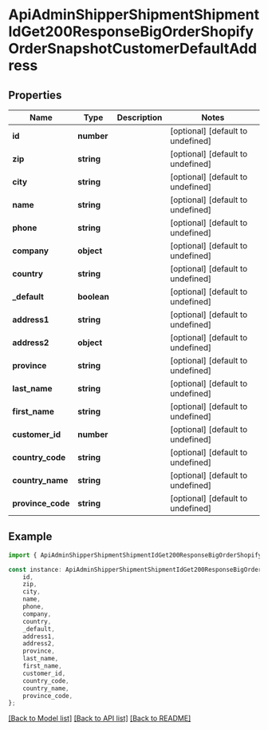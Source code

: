 # ApiAdminShipperShipmentShipmentIdGet200ResponseBigOrderShopifyOrderSnapshotCustomerDefaultAddress


## Properties

Name | Type | Description | Notes
------------ | ------------- | ------------- | -------------
**id** | **number** |  | [optional] [default to undefined]
**zip** | **string** |  | [optional] [default to undefined]
**city** | **string** |  | [optional] [default to undefined]
**name** | **string** |  | [optional] [default to undefined]
**phone** | **string** |  | [optional] [default to undefined]
**company** | **object** |  | [optional] [default to undefined]
**country** | **string** |  | [optional] [default to undefined]
**_default** | **boolean** |  | [optional] [default to undefined]
**address1** | **string** |  | [optional] [default to undefined]
**address2** | **object** |  | [optional] [default to undefined]
**province** | **string** |  | [optional] [default to undefined]
**last_name** | **string** |  | [optional] [default to undefined]
**first_name** | **string** |  | [optional] [default to undefined]
**customer_id** | **number** |  | [optional] [default to undefined]
**country_code** | **string** |  | [optional] [default to undefined]
**country_name** | **string** |  | [optional] [default to undefined]
**province_code** | **string** |  | [optional] [default to undefined]

## Example

```typescript
import { ApiAdminShipperShipmentShipmentIdGet200ResponseBigOrderShopifyOrderSnapshotCustomerDefaultAddress } from '@heavygee/arda-api-sdk';

const instance: ApiAdminShipperShipmentShipmentIdGet200ResponseBigOrderShopifyOrderSnapshotCustomerDefaultAddress = {
    id,
    zip,
    city,
    name,
    phone,
    company,
    country,
    _default,
    address1,
    address2,
    province,
    last_name,
    first_name,
    customer_id,
    country_code,
    country_name,
    province_code,
};
```

[[Back to Model list]](../README.md#documentation-for-models) [[Back to API list]](../README.md#documentation-for-api-endpoints) [[Back to README]](../README.md)
